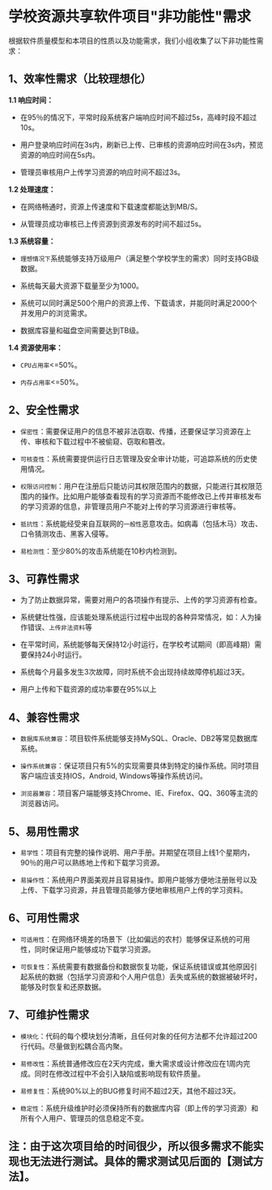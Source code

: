 # 学校资源共享软件项目"非功能性"需求  

根据软件质量模型和本项目的性质以及功能需求，我们小组收集了以下非功能性需求：  

## 1、效率性需求（比较理想化）  

**1.1 响应时间：**  

- 在95％的情况下，平常时段系统客户端响应时间不超过5s，高峰时段不超过10s。  

- 用户登录响应时间在3s内，刷新已上传、已审核的资源响应时间在3s内，预览资源的响应时间在5s内。

- 管理员审核用户上传学习资源的响应时间不超过3s。

**1.2 处理速度：**

- 在网络畅通时，资源上传速度和下载速度都能达到MB/S。  

- 从管理员成功审核已上传资源到资源发布的时间不超过5s。

**1.3 系统容量：**  

- `理想情况下`系统能够支持万级用户（满足整个学校学生的需求）同时支持GB级数据。  

- 系统每天最大资源下载量至少为1000。  

- 系统可以同时满足500个用户的资源上传、下载请求，并能同时满足2000个并发用户的浏览需求。

- 数据库容量和磁盘空间需要达到TB级。  

**1.4 资源使用率：**

- `CPU占用率`<=50%。  

- `内存占用率`<=50%。

## 2、安全性需求  

- `保密性`：需要保证用户的信息不被非法窃取、传播，还要保证学习资源在上传、审核和下载过程中不被偷窥、窃取和篡改。  

- `可核查性`：系统需要提供运行日志管理及安全审计功能，可追踪系统的历史使用情况。  

- `权限访问控制`：用户在注册后只能访问其权限范围内的数据，只能进行其权限范围内的操作。比如用户能够查看现有的学习资源而不能修改已上传并审核发布的学习资源的信息，非管理员用户不能对上传的学习资源进行审核等。   

- `抵抗性`：系统能经受来自互联网的`一般性`恶意攻击。如病毒（包括木马）攻击、口令猜测攻击、黑客入侵等。  

- `易检测性`：至少80%的攻击系统能在10秒内检测到。  

## 3、可靠性需求  

- 为了防止数据异常，需要对用户的各项操作有提示、上传的学习资源有检查。  

- 系统健壮性强，应该能处理系统运行过程中出现的各种异常情况，如：人为操作错误、`上传非法资料`等

- 在平常时间，系统能够每天保持12小时运行，在学校考试期间（即高峰期）需要保持24小时运行。  

- 系统每个月最多发生3次故障，同时系统不会出现持续故障停机超过3天。   

- 用户上传和下载资源的成功率要在95%以上

## 4、兼容性需求  

- `数据库系统兼容`：项目软件系统能够支持MySQL、Oracle、DB2等常见数据库系统。  

- `操作系统兼容`：保证项目只有5%的实现需要具体到特定的操作系统。同时项目客户端应该支持IOS，Android, Windows等操作系统访问。

- `浏览器兼容`：项目客户端能够支持Chrome、IE、Firefox、QQ、360等主流的浏览器访问。

## 5、易用性需求  

- `易学性`：项目有完整的操作说明、用户手册。并期望在项目上线1个星期内，90％的用户可以熟练地上传和下载学习资源。  

- `易操作性`：系统用户界面美观并且容易操作。即用户能够方便地注册账号以及上传、下载学习资源，并且管理员能够方便地审核用户上传的学习资料。   


## 6、可用性需求  

- `可适用性`：在网络环境差的场景下（比如偏远的农村）能够保证系统的可用性，同时保证用户能够成功下载学习资源。  

- `可恢复性`：系统需要有数据备份和数据恢复功能，保证系统错误或其他原因引起系统的数据（包括学习资源和个人用户信息）丢失或系统的数据被破坏时，能够及时恢复和还原数据。  


## 7、可维护性需求  

- `模块化`：代码的每个模块划分清晰，且任何对象的任何方法都不允许超过200行代码。尽量做到松耦合高内聚。

- `易修改性`：系统普通修改应在2天内完成，重大需求或设计修改应在1周内完成。同时在修改过程中不会引入缺陷或影响现有软件质量。

- `易修复性`：系统90%以上的BUG修复时间不超过2天，其他不超过3天。

- `稳定性`：系统升级维护时必须保持所有的数据库内容（即上传的学习资源）和所有个人用户、管理员的信息稳定不变。  

## **注：由于这次项目给的时间很少，所以很多需求不能实现也无法进行测试。具体的需求测试见后面的【测试方法】。**